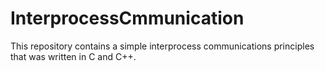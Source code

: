 # InterprocessCmmunication

This repository contains a simple interprocess communications principles that was written in C and C++.
